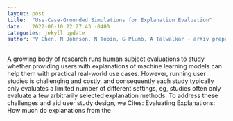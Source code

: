 ```yaml
---
layout: post
title:  "Use-Case-Grounded Simulations for Explanation Evaluation"
date:   2022-06-10 22:27:43 -0400
categories: jekyll update
author: "V Chen, N Johnson, N Topin, G Plumb, A Talwalkar - arXiv preprint arXiv:2206.02256, 2022"
---
```

A growing body of research runs human subject evaluations to study whether providing users with explanations of machine learning models can help them with practical real-world use cases. However, running user studies is challenging and costly, and consequently each study typically only evaluates a limited number of different settings, eg, studies often only evaluate a few arbitrarily selected explanation methods. To address these challenges and aid user study design, we 
Cites: Evaluating Explanations: How much do explanations from the